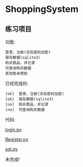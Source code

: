 # ShoppingSystem

## 练习项目

功能:
    
    登录、注册(涉及密码加密)
    保存数据(sqlite3)
    购买商品，并记录
    可查询购买数据
    其他暂未想到


已经完成的:

    [ok]  登录、注册(涉及密码加密) 
    [ok]  保存数据(sqlite3)
    [no]  购买商品，并记录
    [no]  可查询购买数据

代码: 
     
     
[login.py](https://github.com/rookiesmile/ShoppingSystem/blob/master/admin/Login.py)

[Register.py](https://github.com/rookiesmile/ShoppingSystem/blob/master/admin/Register.py)
    
[sql.py](https://github.com/rookiesmile/ShoppingSystem/blob/master/admin/sql.py)

未完成!
